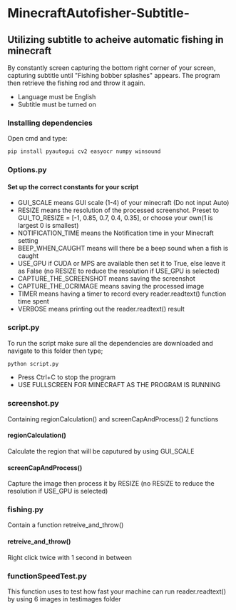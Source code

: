 # MinecraftAutofisher-Subtitle-
## Utilizing subtitle to acheive automatic fishing in minecraft
By constantly screen capturing the bottom right corner of your screen, capturing subtitle until "Fishing bobber splashes" appears. The program then retrieve the fishing rod and throw it again.
- Language must be English
- Subtitle must be turned on
### Installing dependencies
Open cmd and type:
```bash
pip install pyautogui cv2 easyocr numpy winsound
```
### Options.py
#### Set up the correct constants for your script
- GUI_SCALE means GUI scale (1-4) of your minecraft (Do not input Auto)
- RESIZE means the resolution of the processed screenshot. Preset to GUI_TO_RESIZE = [-1, 0.85, 0.7, 0.4, 0.35], or choose your own(1 is largest 0 is smallest)
- NOTIFICATION_TIME means the Notification time in your Minecraft setting
- BEEP_WHEN_CAUGHT means will there be a beep sound when a fish is caught
- USE_GPU if CUDA or MPS are available then set it to True, else leave it as False (no RESIZE to reduce the resolution if USE_GPU is selected)
- CAPTURE_THE_SCREENSHOT means saving the screenshot
- CAPTURE_THE_OCRIMAGE means saving the processed image
- TIMER means having a timer to record every reader.readtext() function time spent
- VERBOSE means printing out the reader.readtext() result


### script.py
To run the script make sure all the dependencies are downloaded and navigate to this folder then type;
```bash
python script.py
```
- Press Ctrl+C to stop the program
- USE FULLSCREEN FOR MINECRAFT AS THE PROGRAM IS RUNNING

### screenshot.py
Containing regionCalculation() and screenCapAndProcess() 2 functions
#### regionCalculation()
Calculate the region that will be caputured by using GUI_SCALE
#### screenCapAndProcess()
Capture the image then process it by RESIZE (no RESIZE to reduce the resolution if USE_GPU is selected)

### fishing.py
Contain a function retreive_and_throw()
#### retreive_and_throw()
Right click twice with 1 second in between

### functionSpeedTest.py
This function uses to test how fast your machine can run reader.readtext() by using 6 images in testimages folder
